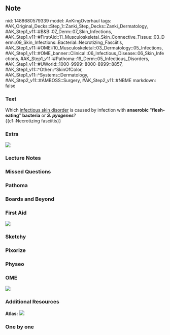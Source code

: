 ## Note
nid: 1488680579339
model: AnKingOverhaul
tags: #AK_Original_Decks::Step_1::Zanki_Step_Decks::Zanki_Dermatology, #AK_Step1_v11::#B&B::07_Derm::07_Skin_Infections, #AK_Step1_v11::#FirstAid::11_Musculoskeletal_Skin_Connective_Tissue::03_Derm::09_Skin_Infections::Bacterial::Necrotizing_Fasciitis, #AK_Step1_v11::#OME::10_Musculoskeletal::03_Dermatology::05_Infections, #AK_Step1_v11::#OME_banner::Clinical::06_Infectious_Disease::06_Skin_Infections, #AK_Step1_v11::#Pathoma::19_Derm::05_Infectious_Disorders, #AK_Step1_v11::#UWorld::1000-9999::8000-8999::8857, #AK_Step1_v11::^Other::^SkinOfColor, #AK_Step1_v11::^Systems::Dermatology, #AK_Step2_v11::#AMBOSS::Surgery, #AK_Step2_v11::#NBME
markdown: false

### Text
<div>
  Which <u>infectious skin disorder</u> is caused by infection with
  <b>anaerobic</b> "<b>flesh-eating</b>" <b>bacteria</b> or
  <i style="font-weight: bold;">S. pyogenes</i>?
</div>
<div>
  {{c1::Necrotizing fasciitis}}
</div>

### Extra
<img src="paste-70e8914d961ef02d691850148f3186d3e59b9652.png">

### Lecture Notes


### Missed Questions


### Pathoma


### Boards and Beyond


### First Aid
<img src="tmpftdbxL.png">

### Sketchy


### Pixorize


### Physeo


### OME
<div class="ome-widget">
  <a href=
  "https://onlinemeded.org/spa/infectious-disease/skin-infections/acquire?ref=anki">
  <img src="_OME_AnkiFlashcards_Lesson_5.png"></a>
</div>

### Additional Resources
<b>Atlas:</b> <img src="tmpZZIFuY.png">

### One by one


